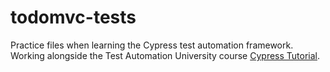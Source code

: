 # todomvc-tests

Practice files when learning the Cypress test automation framework. Working alongside the Test Automation University course [Cypress Tutorial](https://testautomationu.applitools.com/cypress-tutorial/).